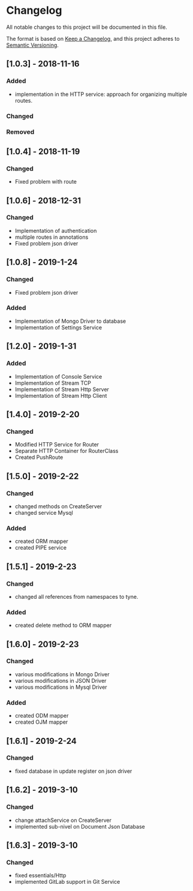 # Changelog
All notable changes to this project will be documented in this file.

The format is based on [Keep a Changelog](https://keepachangelog.com/en/1.0.0/),
and this project adheres to [Semantic Versioning](https://semver.org/spec/v2.0.0.html).


## [1.0.3] - 2018-11-16
### Added
- implementation in the HTTP service: approach for organizing multiple routes.

### Changed

### Removed

## [1.0.4] - 2018-11-19
### Changed
- Fixed problem with route

## [1.0.6] - 2018-12-31
### Changed

- Implementation of authentication
- multiple routes in annotations
- Fixed problem json driver

## [1.0.8] - 2019-1-24

### Changed
- Fixed problem json driver

### Added
- Implementation of Mongo Driver to database
- Implementation of Settings Service


## [1.2.0] - 2019-1-31

### Added
- Implementation of Console Service
- Implementation of Stream TCP
- Implementation of Stream Http Server
- Implementation of Stream Http Client


## [1.4.0] - 2019-2-20

### Changed
- Modified HTTP Service for Router
- Separate HTTP Container for RouterClass
- Created PushRoute

## [1.5.0] - 2019-2-22

### Changed
- changed methods on CreateServer
- changed service Mysql

### Added
- created ORM mapper
- created PIPE service

## [1.5.1] - 2019-2-23

### Changed
- changed all references from namespaces to tyne.

### Added
- created delete method to ORM mapper

## [1.6.0] - 2019-2-23

### Changed
- various modifications in Mongo Driver
- various modifications in JSON Driver
- various modifications in Mysql Driver

### Added
- created ODM mapper
- created OJM mapper

## [1.6.1] - 2019-2-24

### Changed
- fixed database in update register on json driver

## [1.6.2] - 2019-3-10

### Changed
- change attachService on CreateServer
- implemented sub-nivel on Document Json Database

## [1.6.3] - 2019-3-10

### Changed
- fixed essentials/Http
- implemented GitLab support in Git Service

